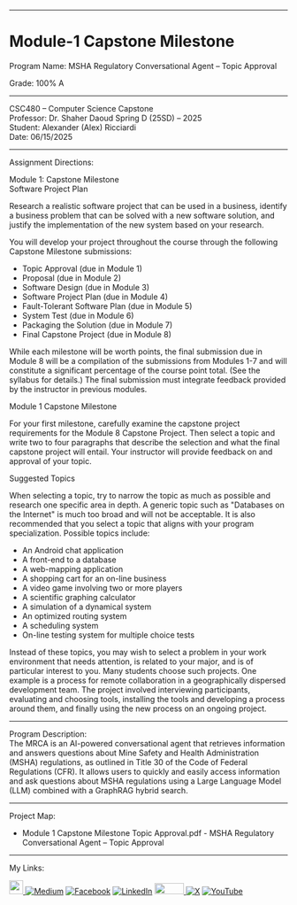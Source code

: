 ﻿-----------------------------------------------------------------------------------------------------------------------------
# Module-1 Capstone Milestone
Program Name: MSHA Regulatory Conversational Agent – Topic Approval

Grade: 100% A

-----------------------------------------------------------------------------------------------------------------------------

CSC480 – Computer Science Capstone  
Professor: Dr. Shaher Daoud
Spring D (25SD) – 2025   
Student: Alexander (Alex) Ricciardi   
Date: 06/15/2025   

-----------------------------------------------------------------------------------------------------------------------------

Assignment Directions:  

Module 1: Capstone Milestone  
Software Project Plan

Research a realistic software project that can be used in a business, identify a business problem that can be solved with a new software solution, and justify the implementation of the new system based on your research.

You will develop your project throughout the course through the following Capstone Milestone submissions:  
- Topic Approval (due in Module 1)
- Proposal (due in Module 2)
- Software Design (due in Module 3)
- Software Project Plan (due in Module 4)
- Fault-Tolerant Software Plan (due in Module 5)
- System Test (due in Module 6)
- Packaging the Solution (due in Module 7)
- Final Capstone Project (due in Module 8)

While each milestone will be worth points, the final submission due in Module 8 will be a compilation of the submissions from Modules 1-7 and will constitute a significant percentage of the course point total. (See the syllabus for details.) The final submission must integrate feedback provided by the instructor in previous modules.

Module 1 Capstone Milestone

For your first milestone, carefully examine the capstone project requirements for the Module 8 Capstone Project. Then select a topic and write two to four paragraphs that describe the selection and what the final capstone project will entail. Your instructor will provide feedback on and approval of your topic.

Suggested Topics

When selecting a topic, try to narrow the topic as much as possible and research one specific area in depth. A generic topic such as "Databases on the Internet" is much too broad and will not be acceptable. It is also recommended that you select a topic that aligns with your program specialization. Possible topics include:
- An Android chat application
- A front-end to a database
- A web-mapping application
- A shopping cart for an on-line business
- A video game involving two or more players
- A scientific graphing calculator
- A simulation of a dynamical system
- An optimized routing system
- A scheduling system
- On-line testing system for multiple choice tests

Instead of these topics, you may wish to select a problem in your work environment that needs attention, is related to your major, and is of particular interest to you. Many students choose such projects. One example is a process for remote collaboration in a geographically dispersed development team. The project involved interviewing participants, evaluating and choosing tools, installing the tools and developing a process around them, and finally using the new process on an ongoing project.

-----------------------------------------------------------------------------------------------------------------------------

Program Description:  
The MRCA is an AI-powered conversational agent that retrieves information and answers questions about Mine Safety and Health Administration (MSHA) regulations, as outlined in Title 30 of the Code of Federal Regulations (CFR). It allows users to quickly and easily access information and ask questions about MSHA regulations using a Large Language Model (LLM) combined with a GraphRAG hybrid search. 

-----------------------------------------------------------------------------------------------------------------------------

Project Map:

- Module 1 Capstone Milestone Topic Approval.pdf - MSHA Regulatory Conversational Agent – Topic Approval

-----------------------------------------------------------------------------------------------------------------------------

My Links:   

<span><a href="https://www.alexomegapy.com" target="_blank"><img width="25" height="25" src="https://github.com/user-attachments/assets/a8e0ea66-5d8f-43b3-8fff-2c3d74d57f53"></span>    [![Medium](https://img.shields.io/badge/Medium-12100E?style=for-the-badge&logo=medium&logoColor=whit)](https://medium.com/@alex.omegapy)    [![Facebook](https://img.shields.io/badge/Facebook-%231877F2.svg?logo=Facebook&logoColor=white)](https://www.facebook.com/profile.php?id=100089638857137)    [![LinkedIn](https://img.shields.io/badge/LinkedIn-%230077B5.svg?logo=linkedin&logoColor=white)](https://linkedin.com/in/alex-ricciardi)    <span><a href="https://www.threads.net/@alexomegapy?hl=en" target="_blank"><img width="53" height="20" src="https://github.com/user-attachments/assets/58c9e833-4501-42e4-b4fe-39ffafba99b2"></span>    [![X](https://img.shields.io/badge/X-black.svg?logo=X&logoColor=white)](https://x.com/AlexOmegapy)    [![YouTube](https://img.shields.io/badge/YouTube-%23FF0000.svg?logo=YouTube&logoColor=white)](https://www.youtube.com/channel/UC4rMaQ7sqywMZkfS1xGh2AA) 

